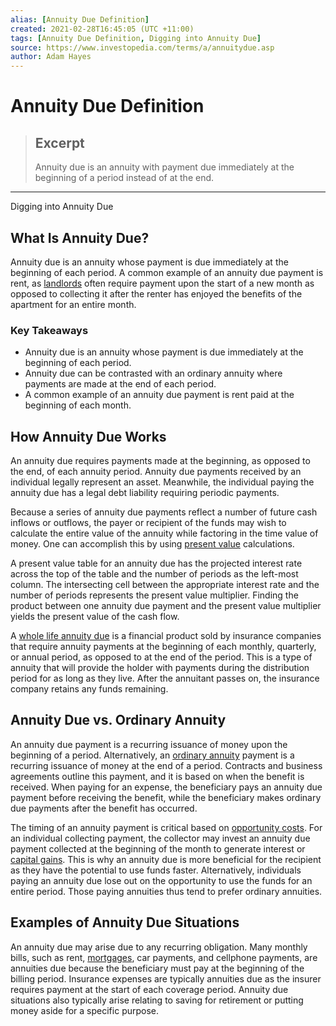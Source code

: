 ```yaml
---
alias: [Annuity Due Definition]
created: 2021-02-28T16:45:05 (UTC +11:00)
tags: [Annuity Due Definition, Digging into Annuity Due]
source: https://www.investopedia.com/terms/a/annuitydue.asp
author: Adam Hayes
---
```


# Annuity Due Definition

> ## Excerpt
> Annuity due is an annuity with payment due immediately at the beginning of a period instead of at the end.

---

Digging into Annuity Due
## What Is Annuity Due?

Annuity due is an annuity whose payment is due immediately at the beginning of each period. A common example of an annuity due payment is rent, as [landlords](https://www.investopedia.com/terms/l/landlord.asp) often require payment upon the start of a new month as opposed to collecting it after the renter has enjoyed the benefits of the apartment for an entire month.

### Key Takeaways

-   Annuity due is an annuity whose payment is due immediately at the beginning of each period.
-   Annuity due can be contrasted with an ordinary annuity where payments are made at the end of each period.
-   A common example of an annuity due payment is rent paid at the beginning of each month.

## How Annuity Due Works

An annuity due requires payments made at the beginning, as opposed to the end, of each annuity period. Annuity due payments received by an individual legally represent an asset. Meanwhile, the individual paying the annuity due has a legal debt liability requiring periodic payments.

Because a series of annuity due payments reflect a number of future cash inflows or outflows, the payer or recipient of the funds may wish to calculate the entire value of the annuity while factoring in the time value of money. One can accomplish this by using [present value](https://www.investopedia.com/terms/p/presentvalue.asp) calculations.

A present value table for an annuity due has the projected interest rate across the top of the table and the number of periods as the left-most column. The intersecting cell between the appropriate interest rate and the number of periods represents the present value multiplier. Finding the product between one annuity due payment and the present value multiplier yields the present value of the cash flow.

A [whole life annuity due](https://www.investopedia.com/terms/w/whole-life-annuity-due.asp) is a financial product sold by insurance companies that require annuity payments at the beginning of each monthly, quarterly, or annual period, as opposed to at the end of the period. This is a type of annuity that will provide the holder with payments during the distribution period for as long as they live. After the annuitant passes on, the insurance company retains any funds remaining.

## Annuity Due vs. Ordinary Annuity

An annuity due payment is a recurring issuance of money upon the beginning of a period. Alternatively, an [ordinary annuity](https://www.investopedia.com/terms/o/ordinaryannuity.asp) payment is a recurring issuance of money at the end of a period. Contracts and business agreements outline this payment, and it is based on when the benefit is received. When paying for an expense, the beneficiary pays an annuity due payment before receiving the benefit, while the beneficiary makes ordinary due payments after the benefit has occurred.

The timing of an annuity payment is critical based on [opportunity costs](https://www.investopedia.com/terms/o/opportunitycost.asp). For an individual collecting payment, the collector may invest an annuity due payment collected at the beginning of the month to generate interest or [capital gains](https://www.investopedia.com/terms/c/capitalgain.asp). This is why an annuity due is more beneficial for the recipient as they have the potential to use funds faster. Alternatively, individuals paying an annuity due lose out on the opportunity to use the funds for an entire period. Those paying annuities thus tend to prefer ordinary annuities.

## Examples of Annuity Due Situations

An annuity due may arise due to any recurring obligation. Many monthly bills, such as rent, [mortgages](https://www.investopedia.com/terms/f/first_mortgage.asp), car payments, and cellphone payments, are annuities due because the beneficiary must pay at the beginning of the billing period. Insurance expenses are typically annuities due as the insurer requires payment at the start of each coverage period. Annuity due situations also typically arise relating to saving for retirement or putting money aside for a specific purpose.
